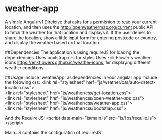 # weather-app
A simple Angularv1 Diretcive that asks for a permission to read your current location, 
and then uses the http://openweathermap.org/current public API to fetch the weather 
for that location and displays it. 
If the user denies to share the location, show a little input form for entering postcode or country, 
and display the weather based on that location.

##Dependencies
The application is using requireJS for loading the dependencies. 
Uses bootstrap.css for styles
Uses Erik Flower's weather-icons https://erikflowers.github.io/weather-icons, for displaying different weather conditions

##Usage
include 'weatheApp' as dependencies in your angular app
Include the following css: 
&lt;link rel="stylesheet" href="js/weather/css/auto-detect-location.css"&gt;  
&lt;link rel="stylesheet" href="js/weather/css/get-location.css"&gt;  
&lt;link rel="stylesheet" href="js/weather/css/open-weather-app.css"&gt;  
&lt;link rel="stylesheet" href="js/weather/css/weather-app.css"&gt;  
&lt;link rel="stylesheet" href="js/weather/css/bootstrap.css"&gt;  

And the Require JS: 
&lt;script data-main="js/main.js" src="js/libs/require.js"&gt;&lt;/script&gt;

Main.JS contains the configuration of requireJS

 



